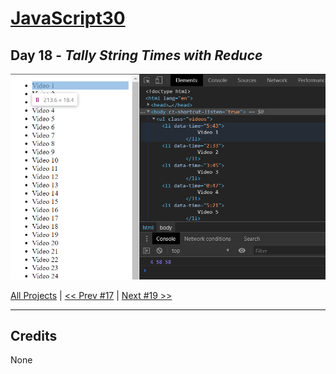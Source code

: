 # [JavaScript30](https://javascript30.com/)

## **Day 18** - *Tally String Times with Reduce*

<img src="static/img/day18.png" alt="Day18 Image" width="700">


[All Projects](https://github.com/10xOXR/JavaScript30/blob/master/README.md) | [<< Prev #17](https://github.com/10xOXR/JavaScript30/tree/master/day17) | [Next #19 >>](https://github.com/10xOXR/JavaScript30/tree/master/day19)

---

## Credits

None